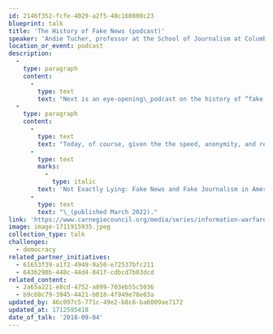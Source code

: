 ```yaml
---
id: 2146f352-fcfe-4029-a2f5-40c160800c23
blueprint: talk
title: 'The History of Fake News (podcast)'
speaker: 'Andie Tucher, professor at the School of Journalism at Columbia University in New York.'
location_or_event: podcast
description:
  -
    type: paragraph
    content:
      -
        type: text
        text: "Next is an eye-opening\_podcast on the history of “fake news”\_from Andie Tucher, a professor at the School of Journalism at Columbia University in New York. She takes us through 400 years of fake news in America, beginning with a story published in 1690. "
  -
    type: paragraph
    content:
      -
        type: text
        text: "Today, of course, given the the speed, anonymity, and reach of the Internet it’s much easier to get away with faking it. Her book is\_"
      -
        type: text
        marks:
          -
            type: italic
        text: 'Not Exactly Lying: Fake News and Fake Journalism in American History'
      -
        type: text
        text: "\_(published March 2022)."
link: 'https://www.carnegiecouncil.org/media/series/information-warfare/20180904-history-of-fake-news-andie-tucher'
image: image-1711915935.jpeg
collection_type: talk
challenges:
  - democracy
related_partner_initiatives:
  - 61653f39-a1f2-4949-9a50-e72537bfc211
  - 643b298b-448c-44d4-841f-cdbcd7b03dcd
related_content:
  - 2a65a221-e8cd-4752-a899-703eb55c5036
  - b9c68c79-3945-4421-b018-4f949e78e03a
updated_by: 46c097c5-771c-49e2-b8c6-ba6009ae7172
updated_at: 1712595418
date_of_talk: '2018-09-04'
---
```

